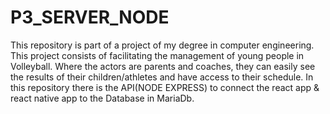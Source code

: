 # P3_SERVER_NODE
This repository is part of a project of my degree in computer engineering. 
This project consists of facilitating the management of young people in Volleyball. 
Where the actors are parents and coaches, they can easily see the results of their children/athletes and have access to their schedule.
In this repository there is the API(NODE EXPRESS) to connect the react app & react native app to the Database in MariaDb.
